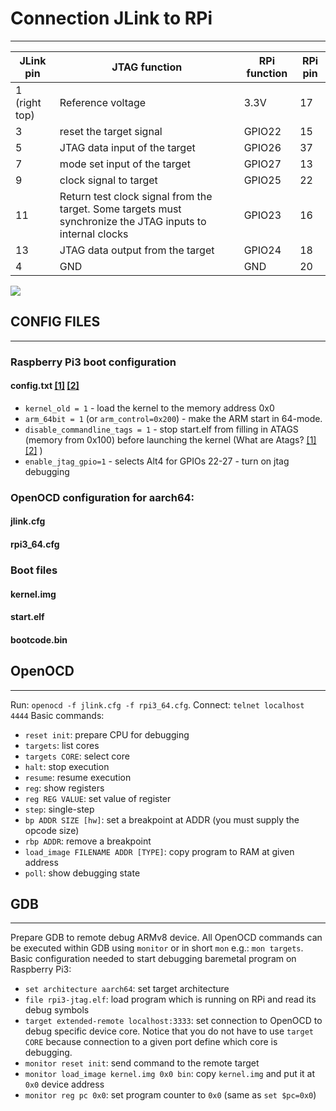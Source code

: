 # Connection JLink to RPi
---

| JLink pin | JTAG function | RPi function | RPi pin |
| --------- | ------------- | -------- | ------- |
| 1 (right top)| Reference voltage | 3.3V | 17 |
| 3 | reset the target signal | GPIO22 | 15 |
| 5 | JTAG data input of the target | GPIO26 | 37 |
| 7 | mode set input of the target | GPIO27 | 13 |
| 9 | clock signal to target | GPIO25 | 22 |
| 11 | Return test clock signal from the target. Some targets must synchronize the JTAG inputs to internal clocks | GPIO23 | 16 |
| 13 | JTAG data output from the target | GPIO24 | 18 |
| 4 | GND | GND | 20 |

![](https://i.imgur.com/DOTWFmn.png)

## CONFIG FILES
---
### Raspberry Pi3 boot configuration
#### config.txt [[1]](https://elinux.org/RPiconfig) [[2]](https://www.raspberrypi.org/documentation/configuration/config-txt/)

* `kernel_old = 1` - load the kernel to the memory address 0x0
* `arm_64bit = 1` (or `arm_control=0x200`) - make the ARM start in 64-mode.
* `disable_commandline_tags = 1` - stop start.elf from filling in ATAGS (memory from 0x100) before launching the kernel (What are Atags? [[1]](https://jsandler18.github.io/extra/atags.html)[[2]](https://stackoverflow.com/questions/24448680/what-are-atags-for-a-device-that-uses-linux-kernel) )
* `enable_jtag_gpio=1` - selects Alt4 for GPIOs 22-27 - turn on jtag debugging

### OpenOCD configuration for aarch64: 
#### jlink.cfg
#### rpi3_64.cfg

### Boot files
#### kernel.img
#### start.elf
#### bootcode.bin

## OpenOCD
---
Run: `openocd -f jlink.cfg -f rpi3_64.cfg`.
Connect: `telnet localhost 4444` 
Basic commands:
* `reset init`: prepare CPU for debugging
* `targets`: list cores
* `targets CORE`: select core
* `halt`: stop execution
* `resume`: resume execution
* `reg`: show registers
* `reg REG VALUE`: set value of register
* `step`: single-step
* `bp ADDR SIZE [hw]`: set a breakpoint at ADDR (you must supply the opcode size)
* `rbp ADDR`: remove a breakpoint 
* `load_image FILENAME ADDR [TYPE]`: copy program to RAM at given address
* `poll`: show debugging state

## GDB 
---
Prepare GDB to remote debug ARMv8 device. All OpenOCD commands can be executed within GDB using `monitor` or in short `mon` e.g.: `mon targets`.
Basic configuration needed to start debugging baremetal program on Raspberry Pi3:
* `set architecture aarch64`: set target architecture
* `file rpi3-jtag.elf`: load program which is running on RPi and read its debug symbols
* `target extended-remote localhost:3333`: set connection to OpenOCD to debug specific device core. Notice that you do not have to use `target CORE` because connection to a given port define which core is debugging.
* `monitor reset init`: send command to the remote target
* `monitor load_image kernel.img 0x0 bin`: copy `kernel.img` and put it at `0x0` device address
* `monitor reg pc 0x0`: set program counter to `0x0` (same as `set $pc=0x0`)


